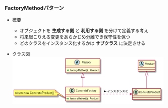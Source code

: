 ﻿### FactoryMethodパターン

* 概要
  - オブジェクトを __生成する側__ と __利用する側__ を分けて定義する考え
  - 将来起こりえる変更をあらかじめ分離でき保守性を保つ
  - どのクラスをインスタンス化するかは __サブクラス__ に決定させる

* クラス図
![クラス図](img/class.png)